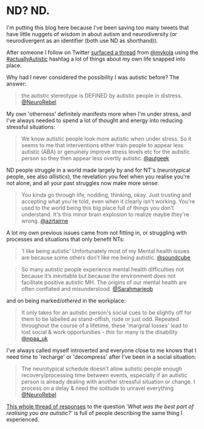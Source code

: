 # ND? ND.

I'm putting this blog here because I've been saving too many tweets that have little nuggets of wisdom in about autism and neurodiversity (or neurodivergent as an identifier (both use ND as shorthand)).

After someone I follow on Twitter [surfaced a thread](https://twitter.com/mykola/status/1112883937272107008) from [@mykola](https://twitter.com/mykola) using the [#actuallyAutistic](https://twitter.com/hashtag/actuallyAutistic) hashtag a lot of things about my own life snapped into place.

Why had I never considered the possibility I was autistic before? The answer:

> the autistic stereotype is DEFINED by autistic people in distress. [@NeuroRebel](https://twitter.com/NeuroRebel/status/1140225066568994817?s=19)

My own 'otherness' definitely manifests more when I'm under stress, and I've always needed to spend a lot of thought and energy into reducing stressful situations:

> We know autistic people look more autistic when under stress. So it seems to me that interventions either train people to appear less autistic (ABA) or genuinely improve stress levels etc for the autistic person so they then appear less overtly autistic. [@autgeek](https://twitter.com/autgeek/status/1140581255349768192)


ND people struggle in a world made largely by and for NT's (neurotypical people, see also _allistics_), the revelation you feel when you realise you're not alone, and all your past struggles now make more sense:

> You kinda go through life, nodding, thinking, okay. Just trusting and accepting what you're told, even when it clearly isn't working. You're used to the world being this big place full of things you don't understand. It's this minor brain explosion to realize maybe they're wrong. [@azrtairne](https://twitter.com/azrtairne)

A lot my own previous issues came from not fitting in, or struggling with processes and situations that only benefit NTs:

> ‘I like being autistic’ Unfortunately most of my Mental health issues are because some others don’t like me being autistic. [@soundcube](https://twitter.com/soundcube/status/1143891280562393088)

> So many autistic people experience mental health difficulties not because it’s inevitable but because the environment does not facilitate positive autistic MH. The origins of our mental health are often conflated and misunderstood. [@Sarahmarieob](https://twitter.com/Sarahmarieob/status/1144167434749906944)

and on being marked/_othered_ in the workplace:

> It only takes for an autistic person's social cues to be slightly off for them to be labelled as stand-offish, rude or just odd. Repeated throughout the course of a lifetime, these 'marginal losses' lead to lost social & work opportunities - *this* for many is the disability [@npaa_uk](https://twitter.com/npaa_uk/status/1119832459510734849)

I've always called myself introverted and everyone close to me knows that I need time to 'recharge' or 'decompress' after I've been in a social situation:

>The neurotypical schedule doesn’t allow autistic people enough recovery/processing time between events, especially if an autistic person is already dealing with another stressful situation or change. I process on a delay & need the solitude to unravel everything [@NeuroRebel](https://twitter.com/NeuroRebel/status/1143859560660291587)

[This whole thread of responses](https://twitter.com/Shona_Mu/status/1133737425744879616) to the question _'What was the best part of realising you are autistic?'_ is full of people describing the same thing I experienced.
